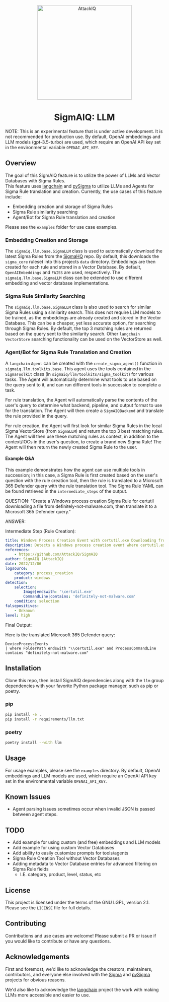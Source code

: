 <div align="center">
    <a href="https://www.attackiq.com" target="_blank">
        <img src="https://www.attackiq.com/wp-content/uploads/2021/10/col-dflt.png" height="300" alt="AttackIQ">
    </a>
</div>
<h1 align="center">SigmAIQ: LLM</h1>


NOTE: This is an experimental feature that is under active development. It is not recommended for production use.
By default, OpenAI embeddings and LLM models (gpt-3.5-turbo) are used, which  require an OpenAI API key set in the environmental 
variable `OPENAI_API_KEY`.

## Overview
The goal of this SigmAIQ feature is to utilize the power of LLMs and Vector Databases with Sigma Rules.  
This feature uses [langchain](https://github.com/langchain-ai/langchain) and [pySigma](https://github.com/SigmaHQ/pySigma)
to utilize LLMs and Agents for Sigma Rule translation and creation.
Currently, the use cases of this feature include:
- Embedding creation and storage of Sigma Rules
- Sigma Rule similarity searching
- Agent/Bot for Sigma Rule translation and creation

Please see the `examples` folder for use case examples.

### Embedding Creation and Storage
The `sigmaiq.llm.base.SigmaLLM` class is used to automatically download the latest Sigma Rules from the [SigmaHQ](https://github.com/SigmaHQ/sigma/releases/latest) repo. 
By default, this downloads the `sigma_core` ruleset into this projects `data` directory.  Embeddings are then created for each rule and stored in a Vector Database.
By default, `OpenAIEmbeddings` and `FAISS` are used, respectively.  The `sigmaiq.llm.base.SigmaLLM` class can be extended to use different embedding and vector database implementations.

### Sigma Rule Similarity Searching
The `sigmaiq.llm.base.SigmaLLM` class is also used to search for similar Sigma Rules using a similarity search. This does not require LLM models to be trained, as the embeddings are already created and stored in the Vector Database.
This can be a cheaper, yet less accurate option, for searching through Sigma Rules. By default, the top 3 matching rules
are returned based on the query sent to the similarity search. Other `langchain` `VectorStore` searching functionality can be used on the VectorStore as well.

### Agent/Bot for Sigma Rule Translation and Creation
A `langchain` `Agent` can be created with the `create_sigma_agent()` function in `sigmaiq.llm.toolkits.base`. 
This agent uses the tools contained in the `SigmaToolkit` class (in `sigmaiq/llm/toolkits/sigma_toolkit`) for various tasks. 
The Agent will automatically determine what tools to use based on the query sent to it, and can run different tools in succession to complete a task.

For rule translation, the Agent will automatically parse the contents of the user's query to determine what backend, pipeline, and output format
to use for the translation. The Agent will then create a `SigmAIQBackend` and translate the rule provided in the query.

For rule creation, the Agent will first look for similar Sigma Rules in the local Sigma VectorStore (from `SigmaLLM`) and return
the top 3 best matching rules. The Agent will then use these matching rules as context, in addition to the context/IOCs in the user's question, 
to create a brand new Sigma Rule! The Agent will then return the newly created Sigma Rule to the user.


#### Example Q&A
This example demonstrates how the agent can use multiple tools in succession; in this case, a Sigma Rule is first created 
based on the user's question with the rule creation tool, then the rule is translated to a Microsoft 365 Defender query with the rule translation tool.
The Sigma Rule YAML can be found retrieved in the `intermediate_steps` of the output.

QUESTION: "Create a Windows process creation Sigma Rule for certutil downloading a file from definitely-not-malware.com, then translate it to a Microsoft 365 Defender query."

ANSWER:

Intermediate Step (Rule Creation):
```yaml
title: Windows Process Creation Event with certutil.exe Downloading from definitely-not-malware.com
description: Detects a Windows process creation event where certutil.exe downloads a file from definitely-not-malware.com
references:
    - https://github.com/AttackIQ/SigmAIQ
author: SigmAIQ (AttackIQ)
date: 2022/12/06
logsource:
    category: process_creation
    product: windows
detection:
    selection:
        Image|endswith: '\certutil.exe'
        CommandLine|contains: 'definitely-not-malware.com'
    condition: selection
falsepositives:
    - Unknown
level: high
```

Final Output:

Here is the translated Microsoft 365 Defender query:

```
DeviceProcessEvents
| where FolderPath endswith "\\certutil.exe" and ProcessCommandLine contains "definitely-not-malware.com"
```


## Installation
Clone this repo, then install SigmAIQ dependencies along with the `llm` group dependencies 
with your favorite Python package manager, such as pip or poetry.

### pip
```bash
pip install -e .
pip install -r requirements/llm.txt
```

### poetry
```bash
poetry install --with llm
```


## Usage
For usage examples, please see the `examples` directory. By default, OpenAI embeddings and LLM models are used, which 
require an OpenAI API key set in the environmental variable `OPENAI_API_KEY`.


## Known Issues
- Agent parsing issues sometimes occur when invalid JSON is passed between agent steps.


## TODO
- Add example for using custom (and free) embeddings and LLM models
- Add example for using custom Vector Databases
- Add ability to easily customize prompts for tools/agents
- Sigma Rule Creation Tool without Vector Databases
- Adding metadata to Vector Database entries for advanced filtering on Sigma Rule fields
  - I.E. category, product, level, status, etc


## License
This project is licensed under the terms of the GNU LGPL, version 2.1. Please see the `LICENSE` file for full details.


## Contributing
Contributions and use cases are welcome! Please submit a PR or issue if you would like to contribute or have any questions.


## Acknowledgements
First and foremost, we'd like to acknowledge the creators, maintainers, contributors, and everyone else involved with the
[Sigma](https://github.com/SigmaHQ/sigma/) and [pySigma](https://github.com/SigmaHQ/pySigma) projects for obvious reasons.

We'd also like to acknowledge the [langchain](https://github.com/langchain-ai/langchain) project the work with making
LLMs more accessible and easier to use.  